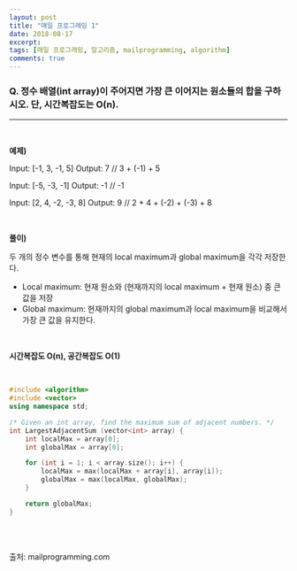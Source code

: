 ```yaml
---
layout: post
title: "매일 프로그래밍 1"
date: 2018-08-17
excerpt: 
tags: [매일 프로그래밍, 알고리즘, mailprogramming, algorithm]
comments: true
---
```


### Q. 정수 배열(int array)이 주어지면 가장 큰 이어지는 원소들의 합을 구하시오. 단, 시간복잡도는 O(n).
- - -  
<br/>

**예제)**

Input: [-1, 3, -1, 5]
Output: 7  // 3 + (-1) + 5

Input: [-5, -3, -1]
Output: -1  // -1

Input: [2, 4, -2, -3, 8]
Output: 9  // 2 + 4 + (-2) + (-3) + 8  
  
<br/>

**풀이)**

두 개의 정수 변수를 통해 현재의 local maximum과 global maximum을 각각 저장한다.

- Local maximum: 현재 원소와 (현재까지의 local maximum + 현재 원소) 중 큰 값을 저장
- Global maximum: 현재까지의 global maximum과 local maximum을 비교해서 가장 큰 값을 유지한다.  
<br/>
  
**시간복잡도 O(n), 공간복잡도 O(1)**  

<br/>  
  
``` cpp
#include <algorithm>
#include <vector>
using namespace std;

/* Given an int array, find the maximum sum of adjacent numbers. */
int LargestAdjacentSum (vector<int> array) {
    int localMax = array[0];
    int globalMax = array[0];

    for (int i = 1; i < array.size(); i++) {
        localMax = max(localMax + array[i], array[i]);
        globalMax = max(localMax, globalMax);
    }

    return globalMax;
}
```  
<br/>
<br/>

출처: mailprogramming.com
